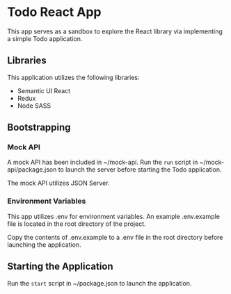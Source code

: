 # Todo React App

This app serves as a sandbox to explore the React library via implementing a simple Todo application.

## Libraries

This application utilizes the following libraries:

* Semantic UI React
* Redux
* Node SASS

## Bootstrapping

### Mock API

A mock API has been included in ~/mock-api. Run the `run` script in ~/mock-api/package.json to launch the server before starting the Todo application.

The mock API utilizes JSON Server.

### Environment Variables

This app utilizes .env for environment variables. An example .env.example file is located in the root directory of the project.

Copy the contents of .env.example to a .env file in the root directory before launching the application.

## Starting the Application

Run the `start` script in ~/package.json to launch the application.
